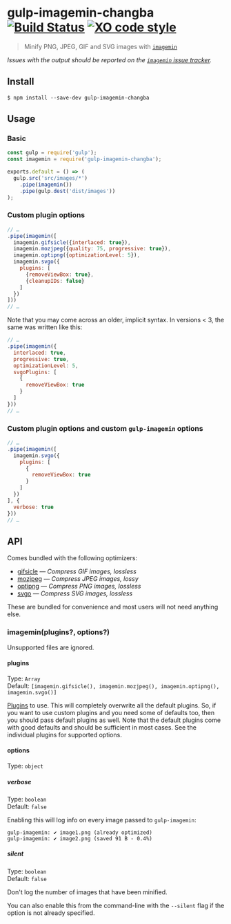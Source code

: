 # gulp-imagemin-changba [![Build Status](https://travis-ci.org/ChangbaFE/gulp-imagemin.svg?branch=master)](https://travis-ci.org/ChangbaFE/gulp-imagemin) [![XO code style](https://img.shields.io/badge/code_style-XO-5ed9c7.svg)](https://github.com/xojs/xo)

> Minify PNG, JPEG, GIF and SVG images with [`imagemin`](https://github.com/imagemin/imagemin)

*Issues with the output should be reported on the [`imagemin` issue tracker](https://github.com/imagemin/imagemin/issues).*

## Install

```
$ npm install --save-dev gulp-imagemin-changba
```

## Usage

### Basic

```js
const gulp = require('gulp');
const imagemin = require('gulp-imagemin-changba');

exports.default = () => (
  gulp.src('src/images/*')
    .pipe(imagemin())
    .pipe(gulp.dest('dist/images'))
);
```

### Custom plugin options

```js
// …
.pipe(imagemin([
  imagemin.gifsicle({interlaced: true}),
  imagemin.mozjpeg({quality: 75, progressive: true}),
  imagemin.optipng({optimizationLevel: 5}),
  imagemin.svgo({
    plugins: [
      {removeViewBox: true},
      {cleanupIDs: false}
    ]
  })
]))
// …
```

Note that you may come across an older, implicit syntax. In versions < 3, the same was written like this:

```js
// …
.pipe(imagemin({
  interlaced: true,
  progressive: true,
  optimizationLevel: 5,
  svgoPlugins: [
    {
      removeViewBox: true
    }
  ]
}))
// …
```

### Custom plugin options and custom `gulp-imagemin` options

```js
// …
.pipe(imagemin([
  imagemin.svgo({
    plugins: [
      {
        removeViewBox: true
      }
    ]
  })
], {
  verbose: true
}))
// …
```

## API

Comes bundled with the following optimizers:

- [gifsicle](https://github.com/imagemin/imagemin-gifsicle) — *Compress GIF images, lossless*
- [mozjpeg](https://github.com/imagemin/imagemin-mozjpeg) — *Compress JPEG images, lossy*
- [optipng](https://github.com/imagemin/imagemin-optipng) — *Compress PNG images, lossless*
- [svgo](https://github.com/imagemin/imagemin-svgo) — *Compress SVG images, lossless*

These are bundled for convenience and most users will not need anything else.

### imagemin(plugins?, options?)

Unsupported files are ignored.

#### plugins

Type: `Array`\
Default: `[imagemin.gifsicle(), imagemin.mozjpeg(), imagemin.optipng(), imagemin.svgo()]`

[Plugins](https://www.npmjs.com/browse/keyword/imageminplugin) to use. This will completely overwrite all the default plugins. So, if you want to use custom plugins and you need some of defaults too, then you should pass default plugins as well. Note that the default plugins come with good defaults and should be sufficient in most cases. See the individual plugins for supported options.

#### options

Type: `object`

##### verbose

Type: `boolean`\
Default: `false`

Enabling this will log info on every image passed to `gulp-imagemin`:

```
gulp-imagemin: ✔ image1.png (already optimized)
gulp-imagemin: ✔ image2.png (saved 91 B - 0.4%)
```

##### silent

Type: `boolean`\
Default: `false`

Don't log the number of images that have been minified.

You can also enable this from the command-line with the `--silent` flag if the option is not already specified.
